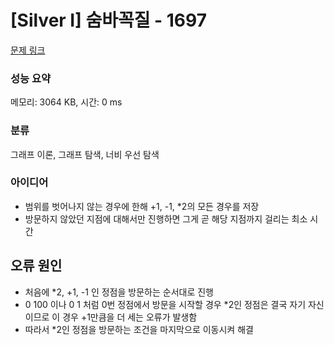 # [Silver I] 숨바꼭질 - 1697 

[문제 링크](https://www.acmicpc.net/problem/1697) 

### 성능 요약

메모리: 3064 KB, 시간: 0 ms

### 분류

그래프 이론, 그래프 탐색, 너비 우선 탐색

### 아이디어
- 범위를 벗어나지 않는 경우에 한해 +1, -1, *2의 모든 경우를 저장
- 방문하지 않았던 지점에 대해서만 진행하면 그게 곧 해당 지점까지 걸리는 최소 시간

## 오류 원인
- 처음에 *2, +1, -1 인 정점을 방문하는 순서대로 진행
- 0 100 이나 0 1 처럼 0번 정점에서 방문을 시작할 경우 *2인 정점은 결국 자기 자신이므로 이 경우 +1만큼을 더 세는 오류가 발생함
- 따라서 *2인 정점을 방문하는 조건을 마지막으로 이동시켜 해결
